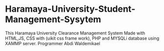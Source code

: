 # Haramaya-University-Student-Management-Sysytem
This Haramaya University Clearance Management System Made with HTML,JS, CSS with (uikit css frame work), PHP and  MYSQLi database using XAMMP server. Programmer Abdi Waldemikael
